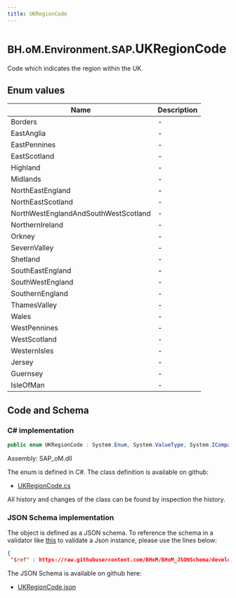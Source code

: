 ```yaml
---
title: UKRegionCode
---
```


# <small>BH.oM.Environment.SAP.</small>**UKRegionCode**

Code which indicates the region within the UK.

## Enum values

| Name            | Description                                                    |
|-----------------|----------------------------------------------------------------|
| Borders |  -  |
| EastAnglia |  -  |
| EastPennines |  -  |
| EastScotland |  -  |
| Highland |  -  |
| Midlands |  -  |
| NorthEastEngland |  -  |
| NorthEastScotland |  -  |
| NorthWestEnglandAndSouthWestScotland |  -  |
| NorthernIreland |  -  |
| Orkney |  -  |
| SevernValley |  -  |
| Shetland |  -  |
| SouthEastEngland |  -  |
| SouthWestEngland |  -  |
| SouthernEngland |  -  |
| ThamesValley |  -  |
| Wales |  -  |
| WestPennines |  -  |
| WestScotland |  -  |
| WesternIsles |  -  |
| Jersey |  -  |
| Guernsey |  -  |
| IsleOfMan |  -  |


## Code and Schema

### C# implementation

``` C# title="C#"
public enum UKRegionCode : System.Enum, System.ValueType, System.IComparable, System.ISpanFormattable, System.IFormattable, System.IConvertible
```

Assembly: SAP_oM.dll

The enum is defined in C#. The class definition is available on github:

- [UKRegionCode.cs](https://github.com/BHoM/SAP_Toolkit/blob/develop/SAP_oM/Enums\UKRegionCode.cs)

All history and changes of the class can be found by inspection the history.
### JSON Schema implementation

The object is defined as a JSON schema. To reference the schema in a validator like [this](https://www.jsonschemavalidator.net/) to validate a Json instance, please use the lines below:

``` json title="JSON Schema"
{
 "$ref" : https://raw.githubusercontent.com/BHoM/BHoM_JSONSchema/develop/SAP_oM/SAP/UKRegionCode.json}
```

The JSON Schema is available on github here:

- [UKRegionCode.json](https://github.com/BHoM/BHoM_JSONSchema/blob/develop/SAP_oM/SAP/UKRegionCode.json)
